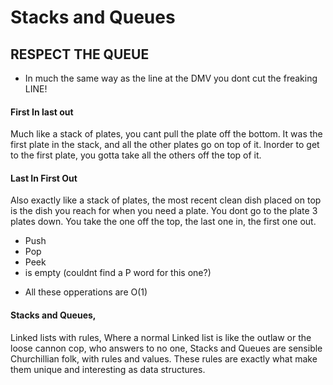 # Stacks and Queues 
## RESPECT THE QUEUE
- In much the same way as the line at the DMV you dont cut the freaking LINE!

#### First In last out
Much like a stack of plates, you cant pull the plate off the bottom. It was the first plate in the stack, and all the other plates go on top of it. Inorder to get to the first plate, you gotta take all the others off the top of it. 

#### Last In First Out
Also exactly like a stack of plates, the most recent clean dish placed on top is the dish you reach for when you need a plate. You dont go to the plate 3 plates down. You take the one off the top, the last one in, the first one out. 

* Push
* Pop
* Peek
* is empty (couldnt find a P word for this one?)

- All these opperations are O(1)

#### Stacks and Queues,
Linked lists with rules,
Where a normal Linked list is like the outlaw or the loose cannon cop, who answers to no one, Stacks and Queues are sensible Churchillian folk, with rules and values.
These rules are exactly what make them unique and interesting as data structures.